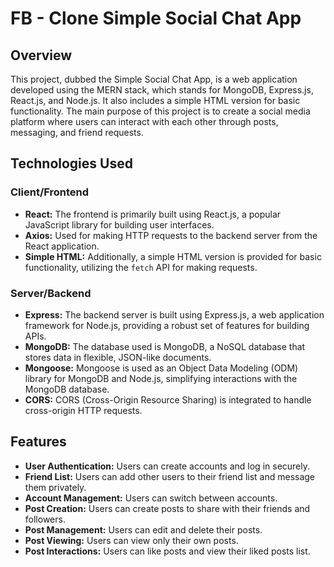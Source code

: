 # FB - Clone Simple Social Chat App

## Overview

This project, dubbed the Simple Social Chat App, is a web application developed using the MERN stack, which stands for MongoDB, Express.js, React.js, and Node.js. It also includes a simple HTML version for basic functionality. The main purpose of this project is to create a social media platform where users can interact with each other through posts, messaging, and friend requests.

## Technologies Used

### Client/Frontend
- **React:** The frontend is primarily built using React.js, a popular JavaScript library for building user interfaces.
- **Axios:** Used for making HTTP requests to the backend server from the React application.
- **Simple HTML:** Additionally, a simple HTML version is provided for basic functionality, utilizing the `fetch` API for making requests.

### Server/Backend
- **Express:** The backend server is built using Express.js, a web application framework for Node.js, providing a robust set of features for building APIs.
- **MongoDB:** The database used is MongoDB, a NoSQL database that stores data in flexible, JSON-like documents.
- **Mongoose:** Mongoose is used as an Object Data Modeling (ODM) library for MongoDB and Node.js, simplifying interactions with the MongoDB database.
- **CORS:** CORS (Cross-Origin Resource Sharing) is integrated to handle cross-origin HTTP requests.

## Features

- **User Authentication:** Users can create accounts and log in securely.
- **Friend List:** Users can add other users to their friend list and message them privately.
- **Account Management:** Users can switch between accounts.
- **Post Creation:** Users can create posts to share with their friends and followers.
- **Post Management:** Users can edit and delete their posts.
- **Post Viewing:** Users can view only their own posts.
- **Post Interactions:** Users can like posts and view their liked posts list.

